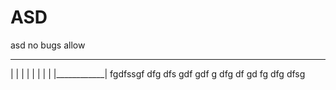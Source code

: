 # ASD
asd
no bugs allow



 ____________
|            |
|            |
|            |
|            |
|____________|
fgdfssgf
dfg
dfs
gdf
gdf
g
dfg
df
gd
fg
dfg
dfsg
